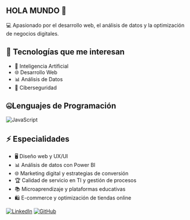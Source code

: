 ## HOLA MUNDO  👋
💻 Apasionado por el desarrollo web, el análisis de datos y la optimización de negocios digitales.  

## 🚀 Tecnologías que me interesan
- 🤖 Inteligencia Artificial
- 🌐 Desarrollo Web
- 📊 Análisis de Datos
- 🔐 Ciberseguridad

## 🤐Lenguajes de Programación  

![JavaScript](https://img.shields.io/badge/JavaScript-F7DF1E?style=for-the-badge&logo=javascript&logoColor=black)

## ⚡ Especialidades  
- 🖥️ Diseño web y UX/UI  
- 📊 Análisis de datos con Power BI  
- 🌐 Marketing digital y estrategias de conversión  
- 🏆 Calidad de servicio en TI y gestión de procesos  
- 📚 Microaprendizaje y plataformas educativas  
- 🛍️ E-commerce y optimización de tiendas online  

[![LinkedIn](https://img.shields.io/badge/LinkedIn-0A66C2?style=for-the-badge&logo=linkedin&logoColor=white)](https://linkedin.com/in/jeffry-herrera-533379p)
[![GitHub](https://img.shields.io/badge/GitHub-181717?style=for-the-badge&logo=github&logoColor=white)](https://github.com/JEFFRYHERRERA25)
<!--
**JEFFRYHERRERA25/JEFFRYHERRERA25** is a ✨ _special_ ✨ repository because its `README.md` (this file) appears on your GitHub profile.

📫 Contáctame: [herrera533379@gmail.com](mailto:herrera533379@gmail.com)
![Python](https://img.shields.io/badge/Python-3776AB?style=for-the-badge&logo=python&logoColor=white)
![PHP](https://img.shields.io/badge/PHP-777BB4?style=for-the-badge&logo=php&logoColor=white)
[![LinkedIn](https://img.shields.io/badge/LinkedIn-0A66C2?style=for-the-badge&logo=linkedin&logoColor=white)](https://linkedin.com/in/jeffry-herrera-533379p)
-->
